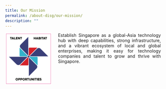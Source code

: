 ```yaml
---
title: Our Mission
permalink: /about-disg/our-mission/
description: ""
---
```

<div class="image left">
<img align="left" style="max-width: 30%; padding-right: 20px" src="/images/sticker%202.PNG">
</div>

<div class="text right">
<p align="justify">Establish Singapore as a global-Asia technology hub with deep capabilities, strong infrastructure, and a vibrant ecosystem of local and global enterprises, making it easy for technology companies and talent to grow and thrive with Singapore. </p></div>
